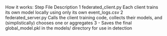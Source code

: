  How it works:
Step	File	Description
1	federated_client.py	Each client trains its own model locally using only its own event_logs.csv
2	federated_server.py	Calls the client training code, collects their models, and (simplistically) chooses one or aggregates
3	-	Saves the final global_model.pkl in the models/ directory for use in detection
